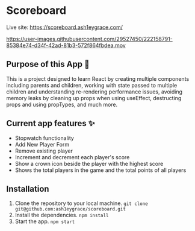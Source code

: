 # Scoreboard

Live site: https://scoreboard.ash1eygrace.com/

https://user-images.githubusercontent.com/29527450/222158791-85384e74-d34f-42ad-81b3-572f864fbdea.mov


## Purpose of this App 🤖

This is a project designed to learn React by creating multiple components including parents and children, working with state passed to multiple children and understanding re-rendering performance issues, avoiding memory leaks by cleaning up props when using useEffect, destructing props and using propTypes, and much more.

## Current app features ✨

- Stopwatch functionality 
- Add New Player Form 
- Remove existing player
- Increment and decrement each player's score
- Show a crown icon beside the player with the highest score
- Shows the total players in the game and the total points of all players

## Installation

1. Clone the repository to your local machine. `git clone git@github.com:ash1eygrace/scoreboard.git`
2. Install the dependencies. `npm install`
3. Start the app. `npm start`
